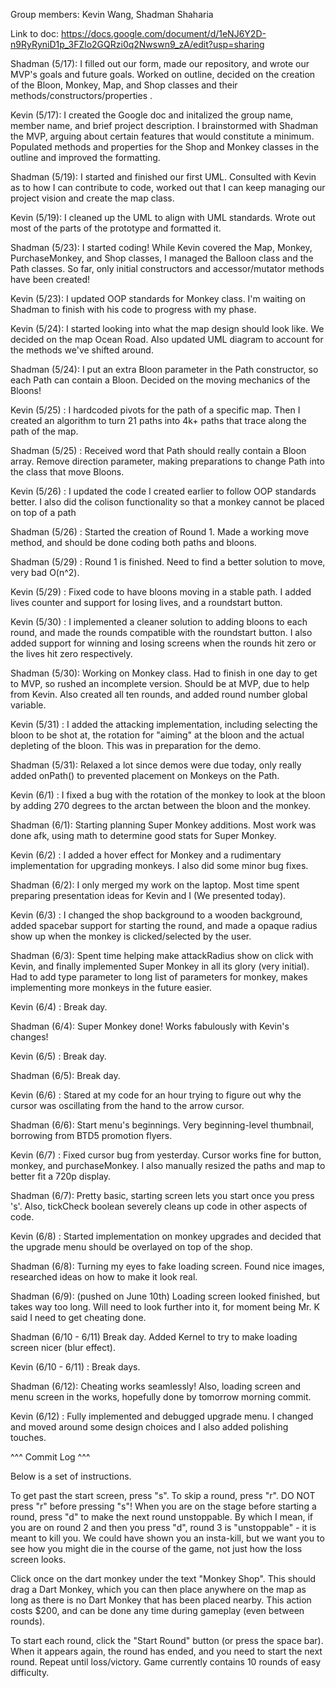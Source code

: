 Group members: Kevin Wang, Shadman Shaharia

Link to doc: https://docs.google.com/document/d/1eNJ6Y2D-n9RyRyniD1p_3FZlo2GQRzi0q2Nwswn9_zA/edit?usp=sharing

Shadman (5/17): I filled out our form, made our repository, and wrote our MVP's goals and future goals. Worked on outline, decided on the creation of the Bloon, Monkey, Map, and Shop classes and their methods/constructors/properties .

Kevin (5/17): I created the Google doc and initalized the group name, member name, and brief project description. I brainstormed with Shadman the MVP, arguing about certain features that would constitute a minimum. Populated methods and properties for the Shop and Monkey classes in the outline and improved the formatting.

Shadman (5/19): I started and finished our first UML. Consulted with Kevin as to how I can contribute to code, worked out that I can keep managing our project vision and create the map class.

Kevin (5/19): I cleaned up the UML to align with UML standards. Wrote out most of the parts of the prototype and formatted it.

Shadman (5/23): I started coding! While Kevin covered the Map, Monkey, PurchaseMonkey, and Shop classes, I managed the Balloon class and the Path classes. So far, only initial constructors and accessor/mutator methods have been created!

Kevin (5/23): I updated OOP standards for Monkey class. I'm waiting on Shadman to finish with his code to progress with my phase.


Kevin (5/24): I started looking into what the map design should look like. We decided on the map Ocean Road. Also updated UML diagram to account for the methods we've shifted around.

Shadman (5/24): I put an extra Bloon parameter in the Path constructor, so each Path can contain a Bloon. Decided on the moving mechanics of the Bloons!

Kevin (5/25) : I hardcoded pivots for the path of a specific map. Then I created an algorithm to turn 21 paths into 4k+ paths that trace along the path of the map.

Shadman (5/25) : Received word that Path should really contain a Bloon array. Remove direction parameter, making preparations to change Path into the class that move Bloons.

Kevin (5/26) : I updated the code I created earlier to follow OOP standards better. I also did the colison functionality so that a monkey cannot be placed on top of a path

Shadman (5/26) : Started the creation of Round 1. Made a working move method, and should be done coding both paths and bloons.


Shadman (5/29) : Round 1 is finished. Need to find a better solution to move, very bad O(n^2).

Kevin (5/29) : Fixed code to have bloons moving in a stable path. I added lives counter and support for losing lives, and a roundstart button.

Kevin (5/30) : I implemented a cleaner solution to adding bloons to each round, and made the rounds compatible with the roundstart button. I also added support for winning and losing screens when the rounds hit zero or the lives hit zero respectively.

Shadman (5/30): Working on Monkey class. Had to finish in one day to get to MVP, so rushed an incomplete version. Should be at MVP, due to help from Kevin. Also created all ten rounds, and added round number global variable.

Kevin (5/31) : I added the attacking implementation, including selecting the bloon to be shot at, the rotation for "aiming" at the bloon and the actual depleting of the bloon. This was in preparation for the demo.

Shadman (5/31): Relaxed a lot since demos were due today, only really added onPath() to prevented placement on Monkeys on the Path.

Kevin (6/1) : I fixed a bug with the rotation of the monkey to look at the bloon by adding 270 degrees to the arctan between the bloon and the monkey.

Shadman (6/1): Starting planning Super Monkey additions. Most work was done afk, using math to determine good stats for Super Monkey.

Kevin (6/2) : I added a hover effect for Monkey and a rudimentary implementation for upgrading monkeys. I also did some minor bug fixes.

Shadman (6/2): I only merged my work on the laptop. Most time spent preparing presentation ideas for Kevin and I (We presented today).

Kevin (6/3) : I changed the shop background to a wooden background, added spacebar support for starting the round, and made a opaque radius show up when the monkey is clicked/selected by the user.

Shadman (6/3): Spent time helping make attackRadius show on click with Kevin, and finally implemented Super Monkey in all its glory (very initial). Had to add type parameter to long list of parameters for monkey, makes implementing more monkeys in the future easier.

Kevin (6/4) : Break day.

Shadman (6/4): Super Monkey done! Works fabulously with Kevin's changes!

Kevin (6/5) : Break day.

Shadman (6/5): Break day.

Kevin (6/6) : Stared at my code for an hour trying to figure out why the cursor was oscillating from the hand to the arrow cursor.

Shadman (6/6): Start menu's beginnings. Very beginning-level thumbnail, borrowing from BTD5 promotion flyers.

Kevin (6/7) : Fixed cursor bug from yesterday. Cursor works fine for button, monkey, and purchaseMonkey. I also manually resized the paths and map to better fit a 720p display. 

Shadman (6/7): Pretty basic, starting screen lets you start once you press 's'. Also, tickCheck boolean severely cleans up code in other aspects of code.

Kevin (6/8) : Started implementation on monkey upgrades and decided that the upgrade menu should be overlayed on top of the shop.

Shadman (6/8): Turning my eyes to fake loading screen. Found nice images, researched ideas on how to make it look real.

Shadman (6/9): (pushed on June 10th) Loading screen looked finished, but takes way too long. Will need to look further into it, for moment being Mr. K said I need to get cheating done.

Shadman (6/10 - 6/11) Break day. Added Kernel to try to make loading screen nicer (blur effect).

Kevin (6/10 - 6/11) : Break days.

Shadman (6/12): Cheating works seamlessly! Also, loading screen and menu screen in the works, hopefully done by tomorrow morning commit.

Kevin (6/12) : Fully implemented and debugged upgrade menu. I changed and moved around some design choices and I also added polishing touches.

^^^ Commit Log ^^^

Below is a set of instructions.

To get past the start screen, press "s". To skip a round, press "r". DO NOT press "r" before pressing "s"! When you are on the
stage before starting a round, press "d" to make the next round unstoppable. By which I mean, if you are on round 2 and then you press "d", round 3 is "unstoppable" - it is meant to kill you. We could have shown you an insta-kill, but we want you to see how you might die in the course of the game, not just how the loss screen looks.

Click once on the dart monkey under the text "Monkey Shop". This should drag a Dart Monkey, which you can then place anywhere on the map as long as there is no Dart Monkey that has been placed nearby. This action costs $200, and can be done any time during gameplay (even between rounds).

To start each round, click the "Start Round" button (or press the space bar). When it appears again, the round has ended, and you need to start the next round. Repeat until loss/victory. Game currently contains 10 rounds of easy difficulty.
